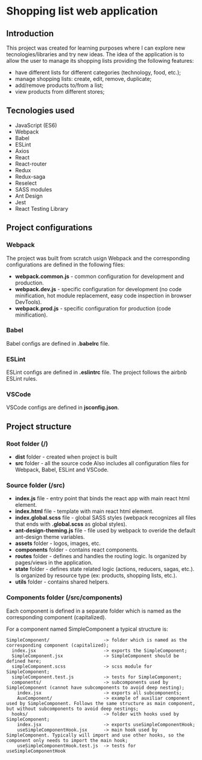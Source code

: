 # Shopping list web application
## Introduction
This project was created for learning purposes where I can explore new tecnologies/libraries and try new ideas. The idea of the application is to allow the user to manage its shopping lists providing the following features:
- have different lists for different categories (technology, food, etc.);
- manage shopping lists: create, edit, remove, duplicate;
- add/remove products to/from a list;
- view products from different stores;

## Tecnologies used
- JavaScript (ES6)
- Webpack
- Babel
- ESLint
- Axios
- React
- React-router
- Redux
- Redux-saga
- Reselect
- SASS modules
- Ant Design
- Jest
- React Testing Library

## Project configurations
### Webpack
The project was built from scratch usign Webpack and the corresponding configurations are defined in the following files:
- **webpack.common.js** - common configuration for development and production.
- **webpack.dev.js** - specific configuration for development (no code minification, hot module replacement, easy code inspection in browser DevTools).
- **webpack.prod.js** - specific configuration for production (code minification).

### Babel
Babel configs are defined in **.babelrc** file.

### ESLint
ESLint configs are defined in **.eslintrc** file. The project follows the airbnb ESLint rules.

### VSCode
VSCode configs are defined in **jsconfig.json**.


## Project structure
### Root folder (**/**)
- **dist** folder - created when project is built
- **src** folder - all the source code
Also includes all configuration files for Webpack, Babel, ESLint and VSCode.

### Source folder (**/src**)
- **index.js** file - entry point that binds the react app with main react html element.
- **index.html** file - template with main react html element. 
- **index.global.scss** file - global SASS styles (webpack recognizes all files that ends with **.global.scss** as global styles).
- **ant-design-theming.js** file - file used by webpack to overide the default ant-design theme variables.
- **assets** folder - logos, images, etc.
- **components** folder - contains react components.
- **routes** folder - defines and handles the routing logic. Is organized by pages/views in the application.
- **state** folder - defines state related logic (actions, reducers, sagas, etc.). Is organized by resource type (ex: products, shopping lists, etc.).
- **utils** folder - contains shared helpers.

### Components folder (**/src/components**)
Each component is defined in a separate folder which is named as the corresponding component (capitalized).

For a component named SimpleComponent a typical structure is:


    SimpleComponent/                    -> folder which is named as the corresponding component (capitalized);
      index.jsx                         -> exports the SimpleComponent;
      SimpleComponent.jsx               -> SimpleComponent should be defined here;
      simpleComponent.scss              -> scss module for SimpleComponent;
      simpleComponent.test.js           -> tests for SimpleComponent;
      components/                       -> subcomponents used by SimpleComponent (cannot have subcomponents to avoid deep nesting);
        index.jsx                       -> exports all subcomponents;
        AuxComponent/                   -> example of auxiliar component used by SimpleComponent. Follows the same structure as main component, but without subcomponents to avoid deep nestings;
      hooks/                            -> folder with hooks used by SimpleComponent;
        index.jsx                       -> exports useSimpleComponentHook;
        useSimpleComponentHook.jsx      -> main hook used by SimpleComponent. Typically will import and use other hooks, so the component only needs to import the main hook;
        useSimpleComponentHook.test.js  -> tests for useSimpleComponentHook
